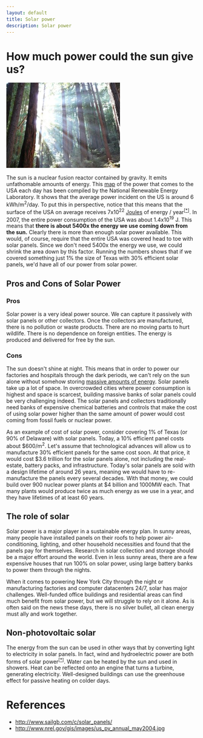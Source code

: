```yaml
---
layout: default
title: Solar power
description: Solar power
---
```

<div class="row">
<div class="col-md-8" markdown="1">

# How much power could the sun give us?
<img class="pull-right" src="/img/trees_sunshine.jpg" alt="Trees and sunshine" title="Trees and sunshine" />

The sun is a nuclear fusion reactor contained by gravity. It emits unfathomable amounts of energy.
This <a href="https://www.nrel.gov/gis/images/eere_pv/national_photovoltaic_2012-01.jpg">map</a> of the power that
comes to the USA each day has been compiled by the National Renewable Energy Laboratory. It shows
that the average power incident on the US is around 6 kWh/m<sup>2</sup>/day. To put this in
perspective, notice that this means that the surface of the USA on average receives
7x10<sup>22</sup> <a href="{% link power-basics.md %}">Joules</a> of energy / year<sup>[<a
href="{% link solar-power.md %}" onmouseover="domTT_activate(this, event, 'width','200','caption',
'Note', 'content', 'To do this calculation, first convert 6 kWh/m^2/day to W/m^2 ( type 6.0
kWh/m^2/day in W/m^2 into Google), then multiply by the area of the USA (see Wikipedia) to get the
total power in Watts of the sun on the USA. Then, multiply this power by the number of seconds in a
year. Remember, a Watt is a Joule/second.','trail', true);">*</a>]</sup>. In 2007, the entire power
consumption of the USA was about 1.4x10<sup>19</sup> J. This means that <b>there is about 5400x the
energy we use coming down from the sun.</b> Clearly there is more than enough solar power available.
This would, of course, require that the entire USA was covered head to toe with solar panels. Since
we don't need 5400x the energy we use, we could shrink the area down by this factor. Running the
numbers shows that if we covered something just 1% the size of Texas with 30% efficient solar
panels, we'd have all of our power from solar power. 


## Pros and Cons of Solar Power

### Pros
Solar power is a very ideal power source. We can capture it passively with solar panels or other
collectors. Once the collectors are manufactured, there is no pollution or waste products. There are
no moving parts to hurt wildlife. There is no dependence on foreign entities. The energy is produced
and delivered for free by the sun. 

### Cons
The sun doesn't shine at night. This means that in order to power our factories and hospitals
through the dark periods, we can't rely on the sun alone without somehow storing <a
href="{% link scale.md %}">massive amounts of energy</a>. Solar panels take up a lot of space. In
overcrowded cities where power consumption is highest and space is scarcest, building massive banks
of solar panels could be very challenging indeed. The solar panels and collectors traditionally need
banks of expensive chemical batteries and controls that make the cost of using solar power higher
than the same amount of power would cost coming from fossil fuels or nuclear power. 

As an example of cost of solar power, consider covering 1% of Texas (or 90% of Delaware) with solar
panels. Today, a 10% efficient panel costs about $600/m<sup>2</sup>. Let's assume that technological
advances will allow us to manufacture 30% efficient panels for the same cost soon. At that price, it
would cost $3.6 trillion for the solar panels alone, not including the real-estate, battery packs,
and infrastructure. Today's solar panels are sold with a design lifetime of around 26 years, meaning
we would have to re-manufacture the panels every several decades. With that money, we could build
over 900 nuclear power plants at $4 billion and 1000MW each. That many plants would produce twice as
much energy as we use in a year, and they have lifetimes of at least 60 years. 

## The role of solar
Solar power is a major player in a sustainable energy plan. In sunny areas, many people have
installed panels on their roofs to help power air-conditioning, lighting, and other household
necessities and found that the panels pay for themselves. Research in solar collection and storage
should be a major effort around the world. Even in less sunny areas, there are a few expensive
houses that run 100% on solar power, using large battery banks to power them through the nights. 

When it comes to powering New York City through the night or manufacturing factories and computer
datacenters 24/7, solar has major challenges. Well-funded office
buildings and residential areas can find much benefit from solar power, but we will struggle to rely on it
alone. As is often said on the news these days, there is no silver bullet, all clean energy must 
ally and work together.


## Non-photovoltaic solar
The energy from the sun can be used in other ways that by converting light to electricity in solar
panels. In fact, wind and hydroelectric power are both forms of solar power<sup>[<a
href="{% link solar-power.md %}" onmouseover="domTT_activate(this, event, 'width','200','caption',
'Note', 'content', 'The sun heats the Earth unevenly and causes pressure gradients, which give rise
to winds. As for hydroelectric, the sun evaporated water and lifted it to high elevations in clouds,
from which it then rained or snowed it down. In fact, assuming the fossil fuels are decayed plant
matter, the only non-solar energies on Earth are geothermal (coming from radioactive decay and
residual Earth-formation heat), nuclear (from atoms forged in supernovae), and tidal (from the
earth-moon gravitational system).','trail', true);">*</a>]</sup>. Water can be heated by the sun and
used in showers. Heat can be reflected onto an engine that turns a turbine, generating electricity.
Well-designed buildings can use the greenhouse effect for passive heating on colder days.  

<a name="references"></a>
# References

* http://www.sailgb.com/c/solar_panels/
* http://www.nrel.gov/gis/images/us_pv_annual_may2004.jpg  

</div>
</div>

